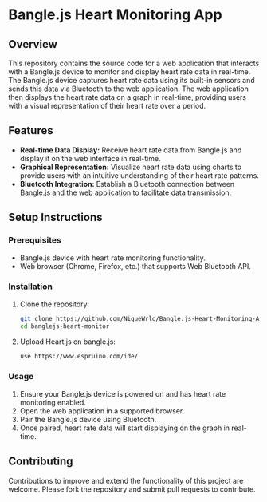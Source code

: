 # Bangle.js Heart Monitoring App

## Overview

This repository contains the source code for a web application that interacts with a Bangle.js device to monitor and display heart rate data in real-time. The Bangle.js device captures heart rate data using its built-in sensors and sends this data via Bluetooth to the web application. The web application then displays the heart rate data on a graph in real-time, providing users with a visual representation of their heart rate over a period.

## Features

- **Real-time Data Display:** Receive heart rate data from Bangle.js and display it on the web interface in real-time.
- **Graphical Representation:** Visualize heart rate data using charts to provide users with an intuitive understanding of their heart rate patterns.
- **Bluetooth Integration:** Establish a Bluetooth connection between Bangle.js and the web application to facilitate data transmission.

## Setup Instructions

### Prerequisites

- Bangle.js device with heart rate monitoring functionality.
- Web browser (Chrome, Firefox, etc.) that supports Web Bluetooth API.

### Installation

1. Clone the repository:

   ```bash
   git clone https://github.com/NiqueWrld/Bangle.js-Heart-Monitoring-App.git
   cd banglejs-heart-monitor
   ```

2. Upload Heart.js on bangle.js:

   ```bash
   use https://www.espruino.com/ide/
   ```

### Usage

1. Ensure your Bangle.js device is powered on and has heart rate monitoring enabled.
2. Open the web application in a supported browser.
3. Pair the Bangle.js device using Bluetooth.
4. Once paired, heart rate data will start displaying on the graph in real-time.

## Contributing

Contributions to improve and extend the functionality of this project are welcome. Please fork the repository and submit pull requests to contribute.
